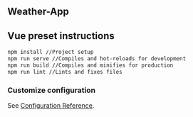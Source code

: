## Weather-App

## Vue preset instructions

```bash
npm install //Project setup
npm run serve //Compiles and hot-reloads for development
npm run build //Compiles and minifies for production
npm run lint //Lints and fixes files
```

### Customize configuration

See [Configuration Reference](https://cli.vuejs.org/config/).
